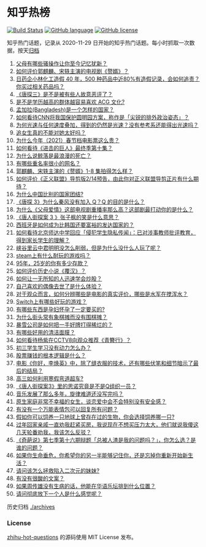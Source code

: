 # 知乎热榜
[![Build Status](https://github.com/ToWeLong/zhihu-hot-questions/workflows/CI/badge.svg)](https://github.com/ToWeLong/zhihu-hot-questions/actions)
[![GitHub language](https://img.shields.io/badge/language-golang-orange.svg)](https://golang.org/)
[![GitHub license](https://img.shields.io/github/license/ToWeLong/zhihu-hot-questions)](https://github.com/ToWeLong/zhihu-hot-questions/blob/main/LICENSE)

知乎热门话题，记录从 2020-11-29 日开始的知乎热门话题。每小时抓取一次数据，按天[归档](./archives)

<!-- BEGIN -->

1. [父母有哪些骚操作让你至今记忆犹新？](https://www.zhihu.com/question/306434148)
1. [如何评价郭麒麟、宋轶主演的电视剧《赘婿》？](https://www.zhihu.com/question/432766247)
1. [日药企小林化工造假 40 年，500 种药品中近80%有造假记录，会如何追责？你买过相关药品吗？](https://www.zhihu.com/question/443934317)
1. [《唐探三》是不是被有些人故意恶评了？](https://www.zhihu.com/question/444157762)
1. [是不是学历越高的群体越容易喜欢 ACG 文化?](https://www.zhihu.com/question/438677613)
1. [孟加拉(Bangladesh)是一个怎样的国家？](https://www.zhihu.com/question/38454447)
1. [如何看待CNN将我国保护圆明园方案，称作是「尖锐的排外政治姿态」？](https://www.zhihu.com/question/444495574)
1. [为何光速与任何速度叠加，得到的仍然是光速？没有参考系还能得出光速吗？](https://www.zhihu.com/question/435634407)
1. [追女生真的不能对她太好吗？](https://www.zhihu.com/question/435541311)
1. [为什么今年（2021）春节档电影票这么贵？](https://www.zhihu.com/question/442391364)
1. [如何看待《进击的巨人》最终季第十集？](https://www.zhihu.com/question/444463066)
1. [为什么说鲸落是最浪漫的死亡？](https://www.zhihu.com/question/440958548)
1. [有哪些重名率很小的网名？](https://www.zhihu.com/question/371252088)
1. [郭麒麟、宋轶主演的《赘婿》1-8 集拍得怎么样？](https://www.zhihu.com/question/444400689)
1. [如何评价《正义联盟》导剪版2/14预告，由此你对正义联盟导剪正片有什么期待？](https://www.zhihu.com/question/444455830)
1. [为什么中国比别的国家团结?](https://www.zhihu.com/question/385179186)
1. [《唐探 3》为什么秦风没有加入 Q？Q 的目的是什么？](https://www.zhihu.com/question/444247052)
1. [为什么《父母爱情》这部电视剧重播率那么高？这部剧最打动你的是什么？](https://www.zhihu.com/question/425708262)
1. [《唐人街探案 3 》张子枫的笑是什么意思？](https://www.zhihu.com/question/444051232)
1. [西班牙是如何成为比韩国还要富裕的发达国家的？](https://www.zhihu.com/question/59898819)
1. [如何看待北京师达中学回应「侵犯学生隐私传闻」：已对涉事教师批评教育，得到家长学生的理解？](https://www.zhihu.com/question/444282751)
1. [峡谷里云中君明明没怎么削弱，但是为什么没什么人玩了呢？](https://www.zhihu.com/question/417747809)
1. [steam上有什么耐玩的游戏吗？](https://www.zhihu.com/question/435717204)
1. [95年，25岁的你有多少存款？](https://www.zhihu.com/question/414209302)
1. [如何评价历史小说《覆汉》？](https://www.zhihu.com/question/306835490)
1. [如何让一无所知的人迅速学会炒股？](https://www.zhihu.com/question/29596576)
1. [自己喜欢的偶像去世了是什么体验？](https://www.zhihu.com/question/358384011)
1. [对于观众而言，如何分辨哪些是电影的真实评价，哪些是水军在搅浑水？](https://www.zhihu.com/question/444229926)
1. [Switch上有哪些好玩的游戏？](https://www.zhihu.com/question/58951987)
1. [有哪些东西是孕妇怀孕了一定要买的?](https://www.zhihu.com/question/357781178)
1. [为什么街头常有象棋摊而没有围棋摊？](https://www.zhihu.com/question/444334861)
1. [暴雪公司是如何把一手好牌打得稀烂的？](https://www.zhihu.com/question/441098475)
1. [有哪些好用的清洁面膜？](https://www.zhihu.com/question/23862545)
1. [如何看待杨紫在CCTV8向观众推荐《青簪行》？](https://www.zhihu.com/question/444189762)
1. [初三学生学习没有动力怎么办？](https://www.zhihu.com/question/442907575)
1. [股票赚钱的根本逻辑是什么？](https://www.zhihu.com/question/389778946)
1. [电影《你好，李焕英》中，除了缝衣服的技术，还有哪些伏笔和细节暗示了最后的结局？](https://www.zhihu.com/question/444054983)
1. [高三如何利用寒假弯道超车?](https://www.zhihu.com/question/365781009)
1. [《唐人街探案3》里的思诺究竟是不是Q组织一员？](https://www.zhihu.com/question/444078741)
1. [音乐发展了那么多年，旋律难道还没写完吗？](https://www.zhihu.com/question/402556395)
1. [原生家庭非常不幸福的女生，谈恋爱中会不会特别没有安全感？](https://www.zhihu.com/question/331897067)
1. [有没有一个万能表情包可以回复所有问题？](https://www.zhihu.com/question/341311495)
1. [假如你可以饲养一只地球上曾存在过的生物，你会选择饲养哪一只?](https://www.zhihu.com/question/430568590)
1. [过年回家亲戚一直劝我赶紧买房，我说现在不想买压力太大，他们就说我傻这几天轮番劝我，我该怎么反驳？](https://www.zhihu.com/question/444235335)
1. [《奇葩说》第七季第十六期辩题「总被人渣是我的问题吗？」，你怎么选？是谁的问题？](https://www.zhihu.com/question/444210166)
1. [如果你生命垂危，你希望你的另一半能够记住你，还是忘掉你重新开始新生活？](https://www.zhihu.com/question/305252260)
1. [请问该怎么拯救陷入二次元的妹妹?](https://www.zhihu.com/question/443290804)
1. [有没有很酸的文案？](https://www.zhihu.com/question/436360298)
1. [如果周传雄没有生病的话，他能在华语乐坛排到什么位置？](https://www.zhihu.com/question/338999136)
1. [请问彻底放下一个人是什么感觉呢？](https://www.zhihu.com/question/352840942)

<!-- END -->

历史归档 [./archives](./archives)


### License
[zhihu-hot-questions](https://github.com/towelong/zhihu-hot-questions) 的源码使用 MIT License 发布。